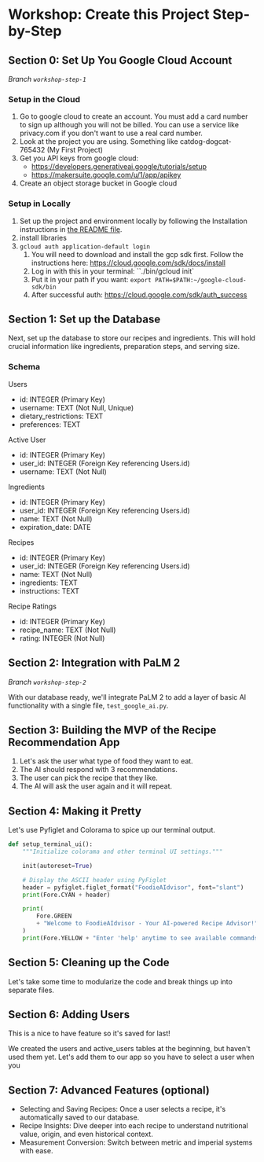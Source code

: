 # Workshop: Create this Project Step-by-Step

## Section 0: Set Up You Google Cloud Account

*Branch `workshop-step-1`*

### Setup in the Cloud

1. Go to google cloud to create an account. You must add a card number to sign up although you will not be billed. You can use a service like privacy.com if you don't want to use a real card number.
2. Look at the project you are using. Something like catdog-dogcat-765432 (My First Project)
3. Get you API keys from google cloud: 
    - https://developers.generativeai.google/tutorials/setup
    - https://makersuite.google.com/u/1/app/apikey
4. Create an object storage bucket in Google cloud

### Setup in Locally

1. Set up the project and environment locally by following the Installation instructions in [the README file](README.md).
2. install libraries
3. `gcloud auth application-default login`
	1. You will need to download and install the gcp sdk first. Follow the instructions here: https://cloud.google.com/sdk/docs/install
	2. Log in with this in your terminal: ``./bin/gcloud init`
	3. Put it in your path if you want: `export PATH=$PATH:~/google-cloud-sdk/bin`
	4. After successful auth: https://cloud.google.com/sdk/auth_success

## Section 1: Set up the Database

Next, set up the database to store our recipes and ingredients. This will hold crucial information like ingredients, preparation steps, and serving size.

### Schema

Users

- id: INTEGER (Primary Key)
- username: TEXT (Not Null, Unique)
- dietary_restrictions: TEXT
- preferences: TEXT

Active User

- id: INTEGER (Primary Key)
- user_id: INTEGER (Foreign Key referencing Users.id)
- username: TEXT (Not Null)

Ingredients

- id: INTEGER (Primary Key)
- user_id: INTEGER (Foreign Key referencing Users.id)
- name: TEXT (Not Null)
- expiration_date: DATE

Recipes

- id: INTEGER (Primary Key)
- user_id: INTEGER (Foreign Key referencing Users.id)
- name: TEXT (Not Null)
- ingredients: TEXT
- instructions: TEXT

Recipe Ratings

- id: INTEGER (Primary Key)
- recipe_name: TEXT (Not Null)
- rating: INTEGER (Not Null)

## Section 2: Integration with PaLM 2

*Branch `workshop-step-2`*

With our database ready, we'll integrate PaLM 2 to add a layer of basic AI functionality with a single file, `test_google_ai.py`.

## Section 3: Building the MVP of the Recipe Recommendation App

1. Let's ask the user what type of food they want to eat.
2. The AI should respond with 3 recommendations.
3. The user can pick the recipe that they like.
4. The AI will ask the user again and it will repeat.

## Section 4: Making it Pretty

Let's use Pyfiglet and Colorama to spice up our terminal output.

```python
def setup_terminal_ui():
    """Initialize colorama and other terminal UI settings."""

    init(autoreset=True)

    # Display the ASCII header using PyFiglet
    header = pyfiglet.figlet_format("FoodieAIdvisor", font="slant")
    print(Fore.CYAN + header)

    print(
        Fore.GREEN
        + "Welcome to FoodieAIdvisor - Your AI-powered Recipe Advisor!"
    )
    print(Fore.YELLOW + "Enter 'help' anytime to see available commands.\n")
```

## Section 5: Cleaning up the Code

Let's take some time to modularize the code and break things up into separate files.

## Section 6: Adding Users

This is a nice to have feature so it's saved for last!

We created the users and active_users tables at the beginning, but haven't used them yet. Let's add them to our app so you have to select a user when you 

## Section 7: Advanced Features (optional)

- Selecting and Saving Recipes: Once a user selects a recipe, it's automatically saved to our database.
- Recipe Insights: Dive deeper into each recipe to understand nutritional value, origin, and even historical context.
- Measurement Conversion: Switch between metric and imperial systems with ease.
